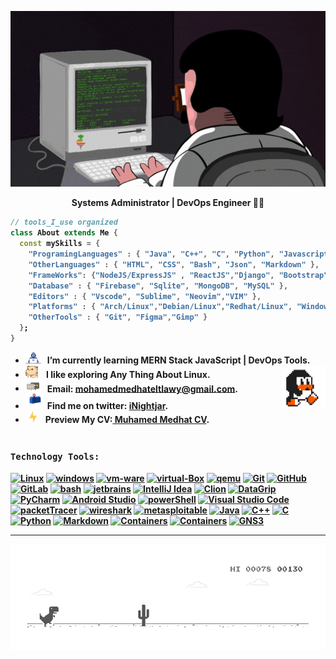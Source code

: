 <div align="center" width="50">

<img src="https://github.com/iNightjar/iNightjar/blob/master/images/coderman.gif?raw=true" href="https://github.com/iNightjar" alt="CoDiNg RocKs"  width="550"/><br> 
  
<p><strong> Systems Administrator | DevOps Engineer 👩‍💻</p>
</div>

<div align="left" width="50">

```dart
// tools_I_use organized
class About extends Me { 
  const mySkills = {  
    "ProgramingLanguages" : { "Java", "C++", "C", "Python", "Javascript" },
    "OtherLanguages" : { "HTML", "CSS", "Bash", "Json", "Markdown" },
    "FrameWorks": {"NodeJS/ExpressJS" , "ReactJS","Django", "Bootstrap" }
    "Database" : { "Firebase", "Sqlite", "MongoDB", "MySQL" },
    "Editors" : { "Vscode", "Sublime", "Neovim","VIM" },
    "Platforms" : { "Arch/Linux","Debian/Linux","Redhat/Linux", "Windows" },
    "OtherTools" : { "Git", "Figma","Gimp" }
  };
}
```

-  <img alt="GIF" src="https://github.com/iNightjar/iNightjar/blob/master/images/Developer.gif" width="25" /> &nbsp; I’m currently learning **MERN Stack JavaScript | DevOps Tools**. <img width="15%" align="right" alt="Github Image" src="https://github.com/iNightjar/iNightjar/blob/master/images/linux_rounded.gif?raw=true" /><br>
- <img src="https://github.com/iNightjar/iNightjar/blob/master/images/hyperkitty.gif?raw=true" width="20" />&nbsp;&nbsp;&nbsp; I like exploring **Any Thing About Linux**. <br>
- <img src="https://github.com/iNightjar/iNightjar/blob/master/images/message.gif?raw=true" width="25" />&nbsp;&nbsp; Email: **mohamedmedhateltlawy@gmail.com**. <br>
- <img src="https://github.com/iNightjar/iNightjar/blob/master/images/letterbox.gif?raw=true" width="25" /> &nbsp; Find me on twitter: **[ iNightjar](https://twitter.com/iNightjar)**.<br>
- &nbsp;&nbsp;<img src="https://github.com/iNightjar/iNightjar/blob/master/images/lightning.gif?raw=true" width="12" />&nbsp;&nbsp;&nbsp;&nbsp;Preview My CV:**[ Muhamed Medhat CV](https://drive.google.com/file/d/1WiHS-RJDSrvsY_GZJlQH-Imco33E1Oh2/view?usp=sharing)**.<br><br>


<!-- Skills ( Languages & Tools ) -->

### `Technology Tools:`
[![Linux](https://img.shields.io/badge/OS-Linux-05122A?style=plastic&logo=Linux&color=informational)](https://www.linux.org/)
[![windows](https://img.shields.io/badge/OS-windows-05122A?style=plastic&logo=windows&logoColor=informational&color=informational)](https://www.microsoft.com/en-us/windows)
[![vm-ware](https://img.shields.io/badge/VM-vmware-05122A?style=plastic&logo=vmware&color=informational)](https://www.vmware.com/mena.html)
[![virtual-Box](https://img.shields.io/badge/VM-virtual%20Box-05122A?style=plastic&logo=virtualBox&color=informational)](https://www.virtualbox.org/)
[![qemu](https://img.shields.io/badge/VM-qemu-05122A?style=plastic&logo=qemu&color=informational)](https://www.qemu.org/)
[![Git](https://img.shields.io/badge/git-Git-05122A?style=plastic&logo=git&color=informational)](https://git-scm.com/)
[![GitHub](https://img.shields.io/badge/tool-GitHub-05122A?style=plastic&logo=github&&color=informational)](https://github.com/)
[![GitLab](https://img.shields.io/badge/tool-GitLab-05122A?style=plastic&logo=gitlab&&color=informational)](https://gitlab.com/)
[![bash](https://img.shields.io/badge/Shell-Bash-informational?style=flat&logo=gnu-bash&color=informational)](https://www.gnu.org/software/bash/)
[![jetbrains](https://img.shields.io/badge/jetbrains-jetbrains-05122A?style=plastic&logo=jetbrains&color=informational)](https://www.jetbrains.com/)
[![IntelliJ Idea](https://img.shields.io/badge/jetbrains-IntelliJ%20Idea-05122A?style=plastic&logo=intellij-idea&color=informational)](https://www.jetbrains.com/idea/)
[![Clion](https://img.shields.io/badge/jetbrains-CLion-05122A?style=plastic&logo=clion&color=informational)](https://www.jetbrains.com/clion/)
[![DataGrip](https://img.shields.io/badge/jetbrains-DataGrip-05122A?style=plastic&logo=datagrip&color=informational)](https://www.jetbrains.com/datagrip/)
[![PyCharm](https://img.shields.io/badge/jetbrains-pycharm-05122A?style=plastic&logo=pycharm&color=informational)](https://www.jetbrains.com/pycharm/)
[![Android Studio](https://img.shields.io/badge/tool-Android%20Studio-05122A?style=plastic&logo=android-studio&color=informational)](https://developer.android.com/studio)
[![powerShell](https://img.shields.io/badge/Shell-powerShell-05122A?style=plastic&logo=powerShell&color=informational)](https://docs.microsoft.com/en-us/powershell/)
[![Visual Studio Code](https://img.shields.io/badge/tool-Visual%20Studio%20Code-05122A?style=plastic&logo=visual-studio-code&color=informational)](https://code.visualstudio.com/)
[![packetTracer](https://img.shields.io/badge/Cisco-packetTracer-05122A?style=plastic&logo=cisco&color=informational)](https://www.netacad.com/)
[![wireshark](https://img.shields.io/badge/Networking-wireshark-05122A?style=plastic&logo=wireshark&color=informational)](https://www.wireshark.org/)
[![metasploitable](https://img.shields.io/badge/HackingTools-metasploitable-05122A?style=plastic&logo=metasploitable&color=informational)](https://sourceforge.net/projects/metasploitable/files/Metasploitable2/)
[![Java](https://img.shields.io/badge/language-Java-05122A?style=plastic&logo=Java&color=informational)](https://www.java.com/en/)
[![C++](https://img.shields.io/badge/language-C++-05122A?style=plastic&logo=c%2B%2B&color=informational)](https://www.cprogramming.com/)
[![C](https://img.shields.io/badge/language-C-05122A?style=plastic&logo=c&color=informational)](https://www.cprogramming.com/)
[![Python](https://img.shields.io/badge/language-Python-05122A?style=plastic&logo=python&color=informational)](https://www.python.org/)
[![Markdown](https://img.shields.io/badge/language-Markdown-05122A?style=plastic&logo=markdown&color=informational)](https://www.markdownguide.org/)
[![Containers](https://img.shields.io/badge/Containers-Docker-05122A?style=plastic&logo=docker&color=informational)](https://www.docker.com/)
[![Containers](https://img.shields.io/badge/Containers-podman-05122A?style=plastic&logo=podman&color=informational)](https://podman.io/)
[![GNS3](https://img.shields.io/badge/Networking-GNS3-05122A?style=plastic&logo=gns&color=informational)](https://www.gns3.com/)

<!-- Skills ( Languages & Tools ) -->

</div>
<hr></hr>
<div align="center" width="50">
<img src="https://github.com/iNightjar/iNightjar/blob/master/images/dino_rounded.gif?raw=true" href="https://github.com/iNightjar" width="700"/><br>
</div>

